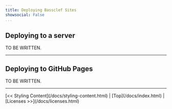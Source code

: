 ```yaml
---
title: Deploying Bassclef Sites
showsocial: False 
...
```


Deploying to a server
---------------------

TO BE WRITTEN.


*   *   *   *   *   *   *   *   *   *   *   *   *   *   *   *   *   *


Deploying to GitHub Pages
-------------------------

TO BE WRITTEN.


*   *   *   *   *   *   *   *   *   *   *   *   *   *   *   *   *   *


<nav>
[<< Styling Content](/docs/styling-content.html) |
[Top](/docs/index.html) |
[Licenses >>](/docs/licenses.html)
</nav>
